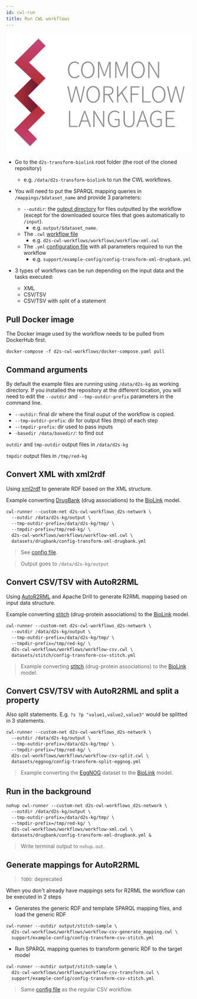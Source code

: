 ```yaml
---
id: cwl-run
title: Run CWL workflows
---
```


![CWL](/img/CWL_logo.png)


* Go to the `d2s-transform-biolink` root folder (the root of the cloned repository)
  * e.g. `/data/d2s-transform-biolink` to run the CWL workflows.
* You will need to put the SPARQL mapping queries in `/mappings/$dataset_name` and provide 3 parameters:
  * `--outdir`: the [output directory](https://github.com/MaastrichtU-IDS/d2s-transform-biolink/tree/master/output/stitch) for files outputted by the workflow (except for the downloaded source files that goes automatically to `/input`). 
    * e.g. `output/$dataset_name`.
  * The `.cwl` [workflow file](https://github.com/MaastrichtU-IDS/d2s-transform-biolink/blob/master/support/cwl/workflow-xml.cwl)
    * e.g. `d2s-cwl-workflows/workflows/workflow-xml.cwl`
  * The `.yml` [configuration file](https://github.com/MaastrichtU-IDS/d2s-transform-biolink/blob/master/support/example-config/config-transform-xml-drugbank.yml) with all parameters required to run the workflow
    * e.g. `support/example-config/config-transform-xml-drugbank.yml`
* 3 types of workflows can be run depending on the input data and the tasks executed:

  * XML
  * CSV/TSV
  * CSV/TSV with split of a statement



## Pull Docker image

The Docker image used by the workflow needs to be pulled from DockerHub first.

```shell
docker-compose -f d2s-cwl-workflows/docker-compose.yaml pull
```

## Command arguments

By default the example files are running using `/data/d2s-kg` as working directory. If you installed the repository at the different location, you will need to edit the `--outdir` and `--tmp-outdir-prefix` parameters in the command line.

- `--outdir`: final dir where the final ouput of the workflow is copied.
- `--tmp-outdir-prefix`: dir for output files (tmp) of each step 
- `--tmpdir-prefix`: dir used to pass inputs
- `-basedir /data/basedir/`: to find out

`outdir` and `tmp-outdir` output files in `/data/d2s-kg`

`tmpdir` output files in `/tmp/red-kg`

## Convert XML with xml2rdf

Using [xml2rdf](https://github.com/MaastrichtU-IDS/xml2rdf) to generate RDF based on the XML structure.

Example converting [DrugBank](https://github.com/MaastrichtU-IDS/d2s-transform-biolink/tree/master/datasets/drugbank) (drug associations) to the [BioLink](https://biolink.github.io/biolink-model/docs/) model.

```shell
cwl-runner --custom-net d2s-cwl-workflows_d2s-network \
  --outdir /data/d2s-kg/output \
  --tmp-outdir-prefix=/data/d2s-kg/tmp/ \
  --tmpdir-prefix=/tmp/red-kg/ \
  d2s-cwl-workflows/workflows/workflow-xml.cwl \
  datasets/drugbank/config-transform-xml-drugbank.yml
```

> See [config file](https://github.com/MaastrichtU-IDS/d2s-transform-biolink/blob/master/support/example-config/config-transform-xml-drugbank.yml).

> Output goes to `/data/d2s-kg/output`

## Convert CSV/TSV with AutoR2RML

Using [AutoR2RML](https://github.com/amalic/autor2rml) and Apache Drill to generate R2RML mapping based on input data structure.

Example converting [stitch](https://github.com/MaastrichtU-IDS/d2s-transform-biolink/tree/master/datasets/stitch) (drug-protein associations) to the [BioLink](https://biolink.github.io/biolink-model/docs/) model.

```shell
cwl-runner --custom-net d2s-cwl-workflows_d2s-network \
  --outdir /data/d2s-kg/output \
  --tmp-outdir-prefix=/data/d2s-kg/tmp/ \
  --tmpdir-prefix=/tmp/red-kg/ \
  d2s-cwl-workflows/workflows/workflow-csv.cwl \
  datasets/stitch/config-transform-csv-stitch.yml
```

> Example converting [stitch](https://github.com/MaastrichtU-IDS/d2s-transform-biolink/tree/master/datasets/stitch) (drug-protein associations) to the [BioLink](https://biolink.github.io/biolink-model/docs/) model.

## Convert CSV/TSV with AutoR2RML and split a property

Also split statements. E.g. `?s ?p "value1,value2,value3"` would be splitted in 3 statements.

```shell
cwl-runner --custom-net d2s-cwl-workflows_d2s-network \
  --outdir /data/d2s-kg/output \
  --tmp-outdir-prefix=/data/d2s-kg/tmp/ \
  --tmpdir-prefix=/tmp/red-kg/ \
  d2s-cwl-workflows/workflows/workflow-csv-split.cwl \
  datasets/eggnog/config-transform-split-eggnog.yml
```

> Example converting the [EggNOG](https://github.com/MaastrichtU-IDS/d2s-transform-biolink/tree/master/datasets/drugbank) dataset to the [BioLink](https://biolink.github.io/biolink-model/docs/) model.

## Run in the background

```shell
nohup cwl-runner --custom-net d2s-cwl-workflows_d2s-network \
  --outdir /data/d2s-kg/output \
  --tmp-outdir-prefix=/data/d2s-kg/tmp/ \
  --tmpdir-prefix=/tmp/red-kg/ \
  d2s-cwl-workflows/workflows/workflow-xml.cwl \
  datasets/drugbank/config-transform-xml-drugbank.yml &
```

> Write terminal output to `nohup.out`.

## Generate mappings for AutoR2RML

> `TODO`: deprecated

When you don't already have mappings sets for R2RML the workflow can be executed in 2 steps

- Generates the generic RDF and template SPARQL mapping files, and load the generic RDF

```shell
cwl-runner --outdir output/stitch-sample \
  d2s-cwl-workflows/workflows/workflow-csv-generate_mapping.cwl \
  support/example-config/config-transform-csv-stitch.yml
```

- Run SPARQL mapping queries to transform generic RDF to the target model 

```shell
cwl-runner --outdir output/stitch-sample \
  d2s-cwl-workflows/workflows/workflow-csv-transform.cwl \
  support/example-config/config-transform-csv-stitch.yml
```

> Same [config file](https://github.com/MaastrichtU-IDS/d2s-transform-biolink/blob/master/support/cwl/config/config-transform-csv-stitch.yml) as the regular CSV workflow.